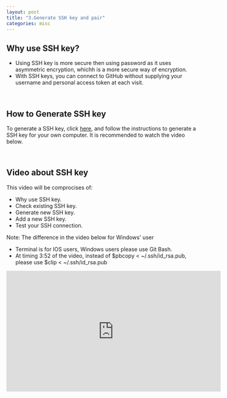 ```yaml
---
layout: post
title: "3.Generate SSH key and pair"
categories: misc
---
```

<html> 
  <body>
    <h2>Why use SSH key?</h2>
    <ul>
      <li>Using SSH key is more secure then using password as it uses asymmetric encryption, whichh is a more secure way of encryption.</li>
      <li>With SSH keys, you can connect to GitHub without supplying your username and personal access token at each visit.</li>
    </ul>
    <br>
    <h2>How to Generate SSH key</h2>
    <p>To generate a SSH key, click <a href="https://docs.github.com/en/authentication/connecting-to-github-with-ssh/generating-a-new-ssh-key-and-adding-it-to-the-ssh-agent">here</a>, and follow the instructions to generate a SSH key for your own computer. It is recommended to watch the video below. </p>
    <br>
    <h2>Video about SSH key</h2>
    <p>This video will be comprocises of:</p>
      <ul>
    <li>Why use SSH key.</li>
    <li>Check existing SSH key.</li>
    <li>Generate new SSH key.</li>
    <li>Add a new SSH key.</li>
    <li>Test your SSH connection.</li>
      </ul>
    <p>Note: The difference in the video below for Windows' user</p>
    <ul>
      <li>Terminal is for IOS users, Windows users please use Git Bash.</li>
      <li>At timing 3:52 of the video, instead of $pbcopy < ~/.ssh/id_rsa.pub, please use $clip < ~/.ssh/id_rsa.pub</li>
    </ul>
    <iframe width="560" height="315" src="https://www.youtube.com/embed/vbXYfdMSWGU" title="YouTube video player" frameborder="0" allow="accelerometer; autoplay; clipboard-write; encrypted-media; gyroscope; picture-in-picture" allowfullscreen></iframe>
  </body>
</html>
                                            
